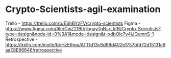 # Crypto-Scientists-agil-examination

Trello - https://trello.com/b/EShBYzFV/crypto-scientists
Figma - https://www.figma.com/file/CwZ2f6tVrbgayTqNsrLkfB/Crypto-Scientists?type=design&node-id=0%3A1&mode=design&t=xdbOlc7y4jJQumnS-1
Retrospective - https://trello.com/invite/b/iHzEthqu/ATTId13c6d68d402e1757bfd72d15131c6aaE8E86646/retrospective
